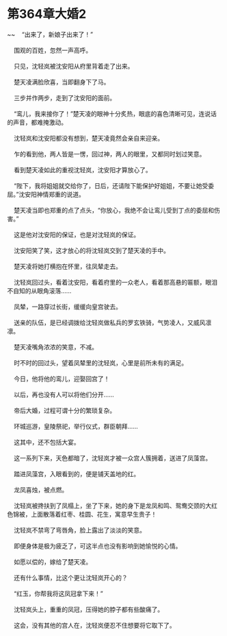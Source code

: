 # 第364章大婚2
~~&nbsp;&nbsp;&nbsp;&nbsp;“出来了，新娘子出来了！”<br><br>&nbsp;&nbsp;&nbsp;&nbsp;围观的百姓，忽然一声高呼。<br><br>&nbsp;&nbsp;&nbsp;&nbsp;只见，沈轻岚被沈安阳从府里背着走了出来。<br><br>&nbsp;&nbsp;&nbsp;&nbsp;楚天凌满脸欣喜，当即翻身下了马。<br><br>&nbsp;&nbsp;&nbsp;&nbsp;三步并作两步，走到了沈安阳的面前。<br><br>&nbsp;&nbsp;&nbsp;&nbsp;“鸾儿，我来接你了！”楚天凌的眼神十分炙热，眼底的喜色清晰可见，连说话的声音，都难掩激动。<br><br>&nbsp;&nbsp;&nbsp;&nbsp;沈轻岚和沈安阳都没有想到，楚天凌竟然会亲自来迎亲。<br><br>&nbsp;&nbsp;&nbsp;&nbsp;乍的看到他，两人皆是一愣，回过神，两人的眼里，又都同时划过笑意。<br><br>&nbsp;&nbsp;&nbsp;&nbsp;看到楚天凌如此的重视沈轻岚，沈安阳才算放心了。<br><br>&nbsp;&nbsp;&nbsp;&nbsp;“陛下，我将姐姐就交给你了，日后，还请陛下能保护好姐姐，不要让她受委屈。”沈安阳神情郑重的说道。<br><br>&nbsp;&nbsp;&nbsp;&nbsp;楚天凌当即也郑重的点了点头，“你放心，我绝不会让鸾儿受到丁点的委屈和伤害。”<br><br>&nbsp;&nbsp;&nbsp;&nbsp;这是他对沈安阳的保证，也是对沈轻岚的保证。<br><br>&nbsp;&nbsp;&nbsp;&nbsp;沈安阳笑了笑，这才放心的将沈轻岚交到了楚天凌的手中。<br><br>&nbsp;&nbsp;&nbsp;&nbsp;楚天凌将她打横抱在怀里，往凤辇走去。<br><br>&nbsp;&nbsp;&nbsp;&nbsp;沈轻岚回过头，看着沈安阳，看着府里的一众老人，看着那高悬的匾额，眼泪不自知的从眼角滚落……<br><br>&nbsp;&nbsp;&nbsp;&nbsp;凤辇，一路穿过长街，缓缓向皇宫驶去。<br><br>&nbsp;&nbsp;&nbsp;&nbsp;送亲的队伍，是已经调拨给沈轻岚做私兵的罗玄铁骑，气势凌人，又威风凛凛。<br><br>&nbsp;&nbsp;&nbsp;&nbsp;楚天凌嘴角浓浓的笑意，不减。<br><br>&nbsp;&nbsp;&nbsp;&nbsp;时不时的回过头，望着凤辇里的沈轻岚，心里是前所未有的满足。<br><br>&nbsp;&nbsp;&nbsp;&nbsp;今日，他将他的鸾儿，迎娶回宫了！<br><br>&nbsp;&nbsp;&nbsp;&nbsp;以后，再也没有人可以将他们分开……<br><br>&nbsp;&nbsp;&nbsp;&nbsp;帝后大婚，过程可谓十分的繁琐复杂。<br><br>&nbsp;&nbsp;&nbsp;&nbsp;环城巡游，皇陵祭祀，举行仪式，群臣朝拜……<br><br>&nbsp;&nbsp;&nbsp;&nbsp;这其中，还不包括大宴。<br><br>&nbsp;&nbsp;&nbsp;&nbsp;这一系列下来，天色都暗了，沈轻岚才被一众宫人簇拥着，送进了凤藻宫。<br><br>&nbsp;&nbsp;&nbsp;&nbsp;踏进凤藻宫，入眼看到的，便是铺天盖地的红。<br><br>&nbsp;&nbsp;&nbsp;&nbsp;龙凤喜烛，被点燃。<br><br>&nbsp;&nbsp;&nbsp;&nbsp;沈轻岚被搀扶到了凤榻上，坐了下来，她的身下是龙凤和鸣、鸳鸯交颈的大红色锦被，上面散落着红枣、桂圆、花生，寓意早生贵子！<br><br>&nbsp;&nbsp;&nbsp;&nbsp;沈轻岚不禁弯了弯唇角，脸上露出了淡淡的笑意。<br><br>&nbsp;&nbsp;&nbsp;&nbsp;即便身体是极为疲乏了，可这半点也没有影响到她愉悦的心情。<br><br>&nbsp;&nbsp;&nbsp;&nbsp;如愿以偿的，嫁给了楚天凌。<br><br>&nbsp;&nbsp;&nbsp;&nbsp;还有什么事情，比这个更让沈轻岚开心的？<br><br>&nbsp;&nbsp;&nbsp;&nbsp;“红玉，你帮我将这凤冠拿下来！”<br><br>&nbsp;&nbsp;&nbsp;&nbsp;沈轻岚头上，重重的凤冠，压得她的脖子都有些酸痛了。<br><br>&nbsp;&nbsp;&nbsp;&nbsp;这会，没有其他的宫人在，沈轻岚便忍不住想要将它取下了。<br><br>
                    

<script>_fwqdsqadxfw()</script>
<div><script>_dfwf1dw();</script></div>
<div><script>_dfwf1agdw();</script></div>
                